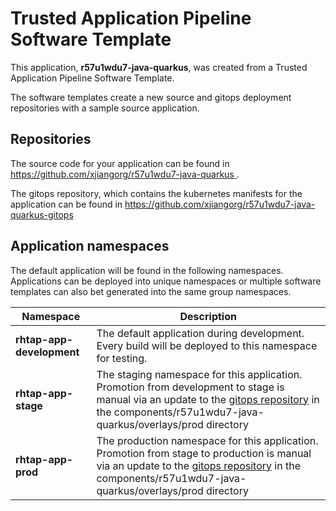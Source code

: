 # Trusted Application Pipeline Software Template

This application, **r57u1wdu7-java-quarkus**, was created from a Trusted Application Pipeline Software Template.

The software templates create a new source and gitops deployment repositories with a sample source application. 

## Repositories

The source code for your application can be found in [https://github.com/xjiangorg/r57u1wdu7-java-quarkus ](https://github.com/xjiangorg/r57u1wdu7-java-quarkus ).
 
The gitops repository, which contains the kubernetes manifests for the application can be found in 
[https://github.com/xjiangorg/r57u1wdu7-java-quarkus-gitops ](https://github.com/xjiangorg/r57u1wdu7-java-quarkus-gitops ) 

## Application namespaces 

The default application will be found in the following namespaces. Applications can be deployed into unique namespaces or multiple software templates can also bet generated into the same group namespaces.  

|  Namespace   |  Description   |  
| -------- | -------- |   
| **rhtap-app-development** | The default application during development. Every build will be deployed to this namespace for testing. | 
| **rhtap-app-stage** | The staging namespace for this application. Promotion from development to stage is manual via an update to the [gitops repository](https://github.com/xjiangorg/r57u1wdu7-java-quarkus-gitops ) in the components/r57u1wdu7-java-quarkus/overlays/prod directory |  
| **rhtap-app-prod** | The production namespace for this application. Promotion from stage to production is manual via an update to the [gitops repository](https://github.com/xjiangorg/r57u1wdu7-java-quarkus-gitops ) in the components/r57u1wdu7-java-quarkus/overlays/prod directory | 